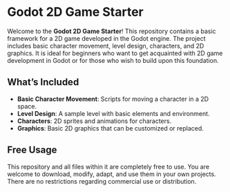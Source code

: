 # Godot 2D Game Starter

Welcome to the **Godot 2D Game Starter**! This repository contains a basic framework for a 2D game developed in the Godot engine. The project includes basic character movement, level design, characters, and 2D graphics. It is ideal for beginners who want to get acquainted with 2D game development in Godot or for those who wish to build upon this foundation.

## What’s Included

- **Basic Character Movement**: Scripts for moving a character in a 2D space.
- **Level Design**: A sample level with basic elements and environment.
- **Characters**: 2D sprites and animations for characters.
- **Graphics**: Basic 2D graphics that can be customized or replaced.

## Free Usage

This repository and all files within it are completely free to use. You are welcome to download, modify, adapt, and use them in your own projects. There are no restrictions regarding commercial use or distribution.


